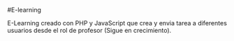 #E-learning

E-Learning creado con PHP y JavaScript que crea y envia tarea a diferentes usuarios desde el rol de profesor 
(Sigue en crecimiento).
